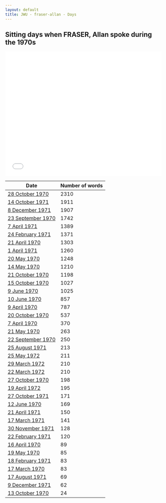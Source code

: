 ```yaml
---
layout: default
title: JWU - fraser-allan - Days
---
```

## Sitting days when FRASER, Allan spoke during the 1970s

<iframe width="100%" height="400" frameborder="0" scrolling="no" src="//plot.ly/~wragge/1385.embed"></iframe>

| Date | Number of words |
|--------------|----------------|
|[28 October 1970](https://historichansard.net/hofreps/1970/19701028_reps_27_hor70/)|2310|
|[14 October 1971](https://historichansard.net/hofreps/1971/19711014_reps_27_hor74/)|1911|
|[8 December 1971](https://historichansard.net/hofreps/1971/19711208_reps_27_hor75/)|1907|
|[23 September 1970](https://historichansard.net/hofreps/1970/19700923_reps_27_hor69/)|1742|
|[7 April 1971](https://historichansard.net/hofreps/1971/19710407_reps_27_hor72/)|1389|
|[24 February 1971](https://historichansard.net/hofreps/1971/19710224_reps_27_hor71/)|1371|
|[21 April 1970](https://historichansard.net/hofreps/1970/19700421_reps_27_hor67/)|1303|
|[1 April 1971](https://historichansard.net/hofreps/1971/19710401_reps_27_hor71/)|1260|
|[20 May 1970](https://historichansard.net/hofreps/1970/19700520_reps_27_hor67/)|1248|
|[14 May 1970](https://historichansard.net/hofreps/1970/19700514_reps_27_hor67/)|1210|
|[21 October 1970](https://historichansard.net/hofreps/1970/19701021_reps_27_hor70/)|1198|
|[15 October 1970](https://historichansard.net/hofreps/1970/19701015_reps_27_hor70/)|1027|
|[9 June 1970](https://historichansard.net/hofreps/1970/19700609_reps_27_hor68/)|1025|
|[10 June 1970](https://historichansard.net/hofreps/1970/19700610_reps_27_hor68/)|857|
|[9 April 1970](https://historichansard.net/hofreps/1970/19700409_reps_27_hor66/)|787|
|[20 October 1970](https://historichansard.net/hofreps/1970/19701020_reps_27_hor70/)|537|
|[7 April 1970](https://historichansard.net/hofreps/1970/19700407_reps_27_hor66/)|370|
|[21 May 1970](https://historichansard.net/hofreps/1970/19700521_reps_27_hor67/)|263|
|[22 September 1970](https://historichansard.net/hofreps/1970/19700922_reps_27_hor69/)|250|
|[25 August 1971](https://historichansard.net/hofreps/1971/19710825_reps_27_hor73/)|213|
|[25 May 1972](https://historichansard.net/hofreps/1972/19720525_reps_27_hor78/)|211|
|[29 March 1972](https://historichansard.net/hofreps/1972/19720329_reps_27_hor77/)|210|
|[22 March 1972](https://historichansard.net/hofreps/1972/19720322_reps_27_hor76/)|210|
|[27 October 1970](https://historichansard.net/hofreps/1970/19701027_reps_27_hor70/)|198|
|[19 April 1972](https://historichansard.net/hofreps/1972/19720419_reps_27_hor77/)|195|
|[27 October 1971](https://historichansard.net/hofreps/1971/19711027_reps_27_hor74/)|171|
|[12 June 1970](https://historichansard.net/hofreps/1970/19700612_reps_27_hor68/)|169|
|[21 April 1971](https://historichansard.net/hofreps/1971/19710421_reps_27_hor72/)|150|
|[17 March 1971](https://historichansard.net/hofreps/1971/19710317_reps_27_hor71/)|141|
|[30 November 1971](https://historichansard.net/hofreps/1971/19711130_reps_27_hor75/)|128|
|[22 February 1971](https://historichansard.net/hofreps/1971/19710222_reps_27_hor71/)|120|
|[16 April 1970](https://historichansard.net/hofreps/1970/19700416_reps_27_hor66/)|89|
|[19 May 1970](https://historichansard.net/hofreps/1970/19700519_reps_27_hor67/)|85|
|[18 February 1971](https://historichansard.net/hofreps/1971/19710218_reps_27_hor71/)|83|
|[17 March 1970](https://historichansard.net/hofreps/1970/19700317_reps_27_hor66/)|83|
|[17 August 1971](https://historichansard.net/hofreps/1971/19710817_reps_27_hor73/)|69|
|[9 December 1971](https://historichansard.net/hofreps/1971/19711209_reps_27_hor75/)|62|
|[13 October 1970](https://historichansard.net/hofreps/1970/19701013_reps_27_hor70/)|24|
